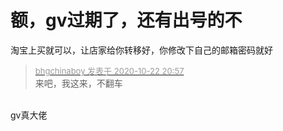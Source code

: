 # 额，gv过期了，还有出号的不


淘宝上买就可以，让店家给你转移好，你修改下自己的邮箱密码就好

<div class="quote"><blockquote><font size="2"><a href="https://www.hostloc.com/forum.php?mod=redirect&amp;goto=findpost&amp;pid=9337975&amp;ptid=757339" target="_blank"><font color="#999999">bhgchinaboy 发表于 2020-10-22 20:57</font></a></font><br />
来吧，我这来，不翻车</blockquote></div><br />
gv真大佬
